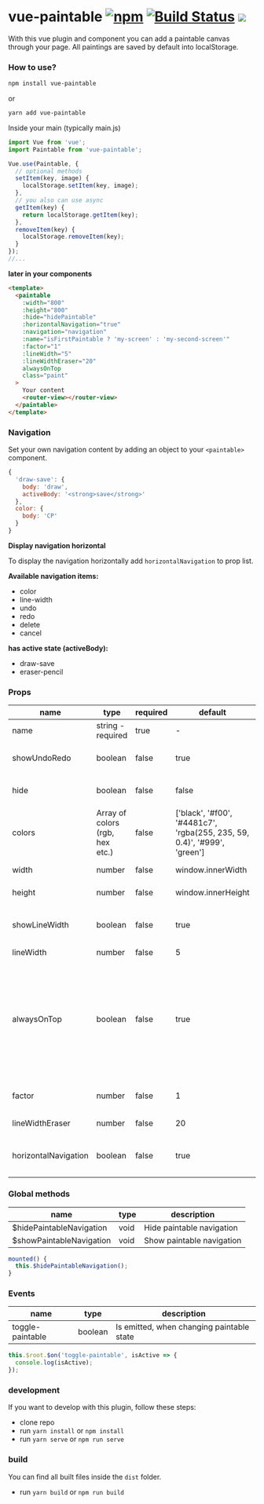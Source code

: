 # vue-paintable [![npm](https://badge.fury.io/js/vue-paintable.svg)](https://www.npmjs.com/package/vue-paintable) [![Build Status](https://travis-ci.org/ph1p/vue-paintable.svg?branch=master)](https://travis-ci.org/ph1p/vue-paintable) [![](https://img.shields.io/badge/now-demo-black.svg)](https://vue-paintable.ph1p.now.sh/)

With this vue plugin and component you can add a paintable canvas through your page.
All paintings are saved by default into localStorage.

### How to use?

```bash
npm install vue-paintable
```

or

```bash
yarn add vue-paintable
```

Inside your main (typically main.js)

```javascript
import Vue from 'vue';
import Paintable from 'vue-paintable';

Vue.use(Paintable, {
  // optional methods
  setItem(key, image) {
    localStorage.setItem(key, image);
  },
  // you also can use async
  getItem(key) {
    return localStorage.getItem(key);
  },
  removeItem(key) {
    localStorage.removeItem(key);
  }
});
//...
```

**later in your components**

```html
<template>
  <paintable
    :width="800"
    :height="800"
    :hide="hidePaintable"
    :horizontalNavigation="true"
    :navigation="navigation"
    :name="isFirstPaintable ? 'my-screen' : 'my-second-screen'"
    :factor="1"
    :lineWidth="5"
    :lineWidthEraser="20"
    alwaysOnTop
    class="paint"
  >
    Your content
    <router-view></router-view>
  </paintable>
</template>
```

### Navigation

Set your own navigation content by adding an object to your `<paintable>` component.

```javascript
{
  'draw-save': {
    body: 'draw',
    activeBody: '<strong>save</strong>'
  },
  color: {
    body: 'CP'
  }
}
```

**Display navigation horizontal**

To display the navigation horizontally add `horizontalNavigation` to prop list.

**Available navigation items:**

- color
- line-width
- undo
- redo
- delete
- cancel

**has active state (activeBody):**

- draw-save
- eraser-pencil

### Props

| name               | type                            | required | default                                                                  | description                                                                                                               |
| ------------------ | ------------------------------- | -------- | ------------------------------------------------------------------------ | ------------------------------------------------------------------------------------------------------------------------- |
| name               | string - required               | true     | -                                                                        | unique identifier                                                                                                         |
| showUndoRedo       | boolean                         | false    | true                                                                     | show undo and redo button                                                                                                 |
| hide               | boolean                         | false    | false                                                                    | hide the complete paintable                                                                                               |
| colors             | Array of colors (rgb, hex etc.) | false    | ['black', '#f00', '#4481c7', 'rgba(255, 235, 59, 0.4)', '#999', 'green'] | array of choosable colors                                                                                                 |
| width              | number                          | false    | window.innerWidth                                                        | canvas width                                                                                                              |
| height             | number                          | false    | window.innerHeight                                                       | canvas height                                                                                                             |
| showLineWidth      | boolean                         | false    | true                                                                     | show button to set line width                                                                                             |
| lineWidth          | number                          | false    | 5                                                                        | line width                                                                                                                |
| alwaysOnTop        | boolean                         | false    | true                                                                     | set canvas always as top layer. Caution! Don't this, if you've elements like links, buttons or input fields on your page. |
| factor             | number                          | false    | 1                                                                        | set a scale factor if needed                                                                                              |
| lineWidthEraser    | number                          | false    | 20                                                                       | set eraser line width                                                                                                     |
| horizontalNavigation | boolean                         | false    | true                                                                     | display the navigation horizontally or vertically                                                                         |

### Global methods

| name                      | type | description               |
| ------------------------- | ---- | ------------------------- |
| \$hidePaintableNavigation | void | Hide paintable navigation | @ |
| \$showPaintableNavigation | void | Show paintable navigation |

```javascript
mounted() {
  this.$hidePaintableNavigation();
}
```

### Events

| name             | type    | description                               |
| ---------------- | ------- | ----------------------------------------- |
| toggle-paintable | boolean | Is emitted, when changing paintable state |

```javascript
this.$root.$on('toggle-paintable', isActive => {
  console.log(isActive);
});
```

### development

If you want to develop with this plugin, follow these steps:

- clone repo
- run `yarn install` or `npm install`
- run `yarn serve` or `npm run serve`

### build

You can find all built files inside the `dist` folder.

- run `yarn build` or `npm run build`
